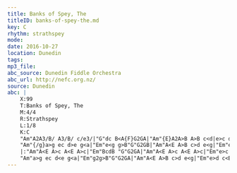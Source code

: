 ```yaml
---
title: Banks of Spey, The
titleID: banks-of-spey-the.md
key: C
rhythm: strathspey
mode:
date: 2016-10-27
location: Dunedin
tags:
mp3_file:
abc_source: Dunedin Fiddle Orchestra
abc_url: http://nefc.org.nz/
source: Dunedin
abc: |
    X:99
    T:Banks of Spey, The
    M:4/4
    R:Strathspey
    L:1/8
    K:C
    "Am"A2A3/B/ A3/B/ c/e3/|"G"dc B<A{F}G2GA|"Am"{E}A2A>B A>B c<d|e>c de"G"g2g2|
    "Am"{/g}a>g ec d>e g<a|"Em"e<g g>B"G"G2GB|"Am"A<E A>B c>d e<g|"Em"e>d c<B"Am"{/B}A2A2:|
    |:"Am"A<E A>c A<E A>c|"Em"BcdB "G"G2GA|"Am"A<E A>c A<E A>c|"Em"e>c d<e"G"g2g2|
    "Am"a>g ec d<e g<a|"Em"g2g>B"G"G2GA|"Am"A<E A>B c>d e<g|"Em"e>d c<B"Am"{/B}A2A2:|
---
```

